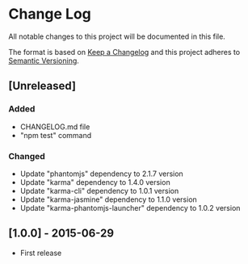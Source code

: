 # Change Log
All notable changes to this project will be documented in this file.

The format is based on [Keep a Changelog](http://keepachangelog.com/)
and this project adheres to [Semantic Versioning](http://semver.org/).

## [Unreleased]
### Added
- CHANGELOG.md file
- "npm test" command

### Changed
- Update "phantomjs" dependency to 2.1.7 version
- Update "karma" dependency to 1.4.0 version
- Update "karma-cli" dependency to 1.0.1 version
- Update "karma-jasmine" dependency to 1.1.0 version
- Update "karma-phantomjs-launcher" dependency to 1.0.2 version

## [1.0.0] - 2015-06-29
- First release
